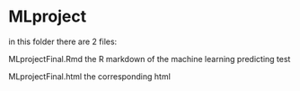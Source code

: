 # MLproject
in this folder there are 2 files:


MLprojectFinal.Rmd 
the R markdown of the machine learning predicting test

MLprojectFinal.html
the corresponding html
